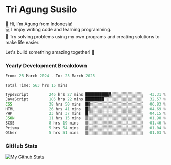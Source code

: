 # Tri Agung Susilo

👋 Hi, I'm Agung from Indonesia!<br>
💻 I enjoy writing code and learning programming.<br>
🧠 Try solving problems using my own programs and creating solutions to make life easier.

Let's build something amazing together! 🚀

### Yearly Development Breakdown

<!--START_SECTION:waka-->

```TypeScript JavaScript PHP
From: 25 March 2024 - To: 25 March 2025

Total Time: 563 hrs 15 mins

TypeScript         246 hrs 27 mins ██████████▓░░░░░░░░░░░░░░   43.31 %
JavaScript         185 hrs 22 mins ████████░░░░░░░░░░░░░░░░░   32.57 %
CSS                38 hrs 50 mins  █▓░░░░░░░░░░░░░░░░░░░░░░░   06.83 %
HTML               26 hrs 41 mins  █▒░░░░░░░░░░░░░░░░░░░░░░░   04.69 %
PHP                23 hrs 37 mins  █░░░░░░░░░░░░░░░░░░░░░░░░   04.15 %
JSON               11 hrs 15 mins  ▒░░░░░░░░░░░░░░░░░░░░░░░░   01.98 %
SCSS               8 hrs 19 mins   ▒░░░░░░░░░░░░░░░░░░░░░░░░   01.46 %
Prisma             5 hrs 54 mins   ▒░░░░░░░░░░░░░░░░░░░░░░░░   01.04 %
Other              5 hrs 51 mins   ▒░░░░░░░░░░░░░░░░░░░░░░░░   01.03 %
```

<!--END_SECTION:waka-->

### GitHub Stats

[![My Github Stats](https://github-readme-stats.vercel.app/api?username=triagung128&show_icons=true&hide=contribs,issues&count_private=true&theme=tokyonight)](https://github.com/triagung128)

<!-- [![Top Langs](https://github-readme-stats.vercel.app/api/top-langs/?username=triagung128&layout=compact)](https://github.com/triagung128) -->
